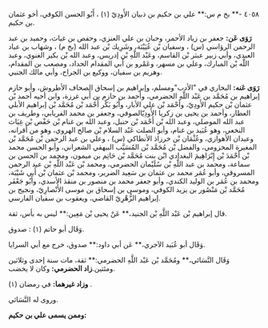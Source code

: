 ٤٠٥٨ -** بخ م س:** علي بن حكيم بن ذبيان الأَودِيّ (١) ، أَبُو الحسن الكوفي، أخو عثمان بن حكيم.

**رَوَى عَن:** جعفر بن زياد الأحمر، وحبان بن علي العنزي، وحفص بن غياث، وحميد بن عبد الرحمن الرؤاسي (س) ، وسفيان بْن عُيَيْنَة، وشَرِيك بْن عبد الله (بخ م) ، وشهاب بن عباد العبدي، وأبي زبير عبثر بْن القاسم، وعَبْد اللَّهِ بْن إدريس، وعبد الله بْن بكير الغنوي، وعبد اللَّه بْن المبارك، وعلي بن مسهر، وعَمْرو بن أَبي المقدام الحداد، ومصعب بن المقدام، وهريم بن سفيان، ووكيع بن الجراح، وأبي مالك الجنبي.

**رَوَى عَنه:** البخاري في "الأدب"ومسلم، وإبراهيم بن إسحاق الصحاف الأطروش، وأبو حازم إبراهيم بن مُحَمَّد بن عَبْد اللَّهِ الحضرمي، وأحمد بن حازم بن أَبي غرزة، وابن أخيه أحمد بْن عثمان بْن حكيم الأَودِيّ، وأَحْمَد بْن علي الأبار، وأَبُو بَكْر أَحْمَد بْن مُحَمَّد بْن إبراهيم الأبلي العطار، وأحمد بن يحيى بن زكريا الأَودِيّالصوفي، وجعفر بن محمد الفريابي، وطريف بن عبد الله الموصلي، وعبد الله بْن أَحْمَد بْن حنبل، وعبد الله بن غنام بْن حَفْص بْن غِيَاث النخعي، وهو عُبَيد بن غنام، وأبو الصلت عَبْد السلام بْن صالح الهروي، وهو من أقرانه، وعبدان الأهوازي، وعُثْمَان بْن خرزاذ الأنطاكي (س) ، وعلي بن عبد الرحمن بْن مُحَمَّد بْن المغيرة المخزومي، والفضل بْن مُحَمَّد بْن المُسَيَّب البيهقي الشعراني، وأبو الحسن محمد بْن أَحْمَدَ بْن إِبْرَاهِيمَ البغدادي ابْن بنت مُحَمَّد بْن حَاتِم بن ميمون، ومحمد بن الحسن بن سماعة، ومحمد بن عبد اللَّهِ بْن سُلَيْمان الحضرمي، ومحمد بْن عَبْد اللَّهِ بْن عبد الرحمن المسروقي، وأبو عُمَر محمد بن عثمان بن سَعِيد الضرير، ومحمد بْن عثمان بْن أَبي شَيْبَة، ومحمد بن عُمَر بن الوليد الكندي، وأبو جعفر محمد بن منصور بن منقذ الأسدي، وأَبُو جَعْفَر مُحَمَّد بْن مَنْصُور بن يزيد الكوفي، وموسى بن إسحاق بن موسى الأَنْصارِيّ، ونجيح بن إبراهيم الزُّهْرِيّ القاضي، ويعقوب بن سفيان الفارسي.

قال إبراهيم بْن عَبْد اللَّهِ بْن الجنيد،** عَنْ يحيى بْن مَعِين:** ليس به بأس، ثقة.

وَقَال أبو حاتم (١) : صدوق.

وَقَال أبو عُبَيد الآجري،** عَن أبي داود:** صدوق، خرج مع أبي السرايا.

وَقَال النَّسَائي،** ومُحَمَّد بْن عَبْد اللَّهِ الحضرمي:** ثقة، مات سنة إحدى وثلاثين ومئتين.**زاد الحضرمي:** وكان لا يخضب.

**وزاد غيرهما:** في رمضان (١) .

وروى له النَّسَائي.

**وممن يسمى علي بن حكيم:**